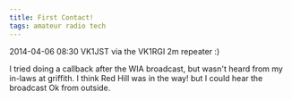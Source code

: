```yaml
---
title: First Contact!
tags: amateur radio tech
---
```


2014-04-06 08:30 VK1JST via the VK1RGI 2m repeater :)

I tried doing a callback after the WIA broadcast, but wasn't heard from my in-laws at griffith. I think Red Hill was in the way! but I could hear the broadcast Ok from outside.

